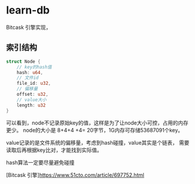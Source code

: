 # learn-db
Bitcask 引擎实现，

## 索引结构
```rust
struct Node {
    // key的hash值
    hash: u64,
    // 文件id
    file_id: u32,
    // 偏移量
    offset: u32,
    // value大小
    length: u32
}
```

可以看到，node不记录原始key的值，这样是为了让node大小可控，占用的内存更少。
node的大小是 8+4+4 +4= 20字节，1G内存可存储53687091个key。

value记录的是文件系统的偏移量，考虑到hash碰撞，value其实是个链表，
需要读取后再根据key比对，才能找到实际值。

hash算法一定要尽量避免碰撞

[Bitcask 引擎]https://www.51cto.com/article/697752.html
